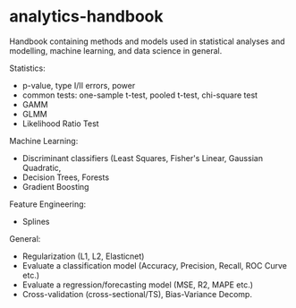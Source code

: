 # analytics-handbook
Handbook containing methods and models used in statistical analyses and modelling, machine learning, and data science in general.

Statistics:
* p-value, type I/II errors, power
* common tests: one-sample t-test, pooled t-test, chi-square test
* GAMM
* GLMM
* Likelihood Ratio Test

Machine Learning:
* Discriminant classifiers (Least Squares, Fisher's Linear, Gaussian Quadratic,
* Decision Trees, Forests
* Gradient Boosting

Feature Engineering:
* Splines

General:
* Regularization (L1, L2, Elasticnet)
* Evaluate a classification model (Accuracy, Precision, Recall, ROC Curve etc.)
* Evaluate a regression/forecasting model (MSE, R2, MAPE etc.)
* Cross-validation (cross-sectional/TS), Bias-Variance Decomp.
